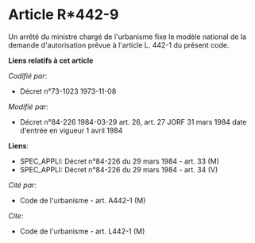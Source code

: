 # Article R*442-9

Un arrêté du ministre chargé de l'urbanisme fixe le modèle national de la demande d'autorisation prévue à l'article L. 442-1
du présent code.

**Liens relatifs à cet article**

_Codifié par_:

  - Décret n°73-1023 1973-11-08

_Modifié par_:

  - Décret n°84-226 1984-03-29 art. 26, art. 27 JORF 31 mars 1984 date d'entrée en vigueur 1 avril 1984

**Liens**:

  - SPEC_APPLI: Décret n°84-226 du 29 mars 1984 - art. 33 (M)
  - SPEC_APPLI: Décret n°84-226 du 29 mars 1984 - art. 34 (V)

_Cité par_:

  - Code de l'urbanisme - art. A442-1 (M)

_Cite_:

  - Code de l'urbanisme - art. L442-1 (M)
